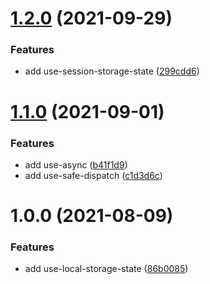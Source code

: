 # [1.2.0](https://github.com/react-extra/hooks/compare/v1.1.0...v1.2.0) (2021-09-29)


### Features

* add use-session-storage-state ([299cdd6](https://github.com/react-extra/hooks/commit/299cdd6c5b50a861c50447ead2d38a749bdb65f4))

# [1.1.0](https://github.com/react-extra/hooks/compare/v1.0.0...v1.1.0) (2021-09-01)


### Features

* add use-async ([b41f1d9](https://github.com/react-extra/hooks/commit/b41f1d9477ca5a8e6456ecf3863bf165de2d6a4d))
* add use-safe-dispatch ([c1d3d6c](https://github.com/react-extra/hooks/commit/c1d3d6c37b7730316681df9f27fc7ba03327be46))

# 1.0.0 (2021-08-09)


### Features

* add use-local-storage-state ([86b0085](https://github.com/react-extra/hooks/commit/86b008548337519eb5251f6efd758dbce23c25c1))

